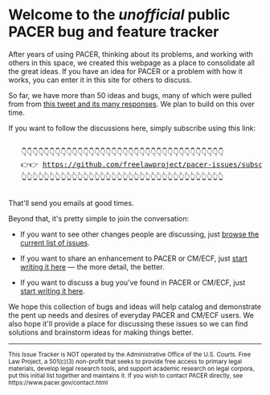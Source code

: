 # Welcome to the *unofficial* public PACER bug and feature tracker

After years of using PACER, thinking about its problems, and working with others in this space, we created this webpage as a place to consolidate all the great ideas. If you have an idea for PACER or a problem with how it works, you can enter it in this site for others to discuss. 

So far, we have more than 50 ideas and bugs, many of which were pulled from from [this tweet and its many responses][tweet]. We plan to build on this over time.

If you want to follow the discussions here, simply subscribe using this link:

<pre>

   👇👇👇👇👇👇👇👇👇👇👇👇👇👇👇👇👇👇👇👇👇👇👇👇👇👇👇👇👇👇👇👇👇👇👇👇
   👉👉 <a href="https://github.com/freelawproject/pacer-issues/subscription">https://github.com/freelawproject/pacer-issues/subscription</a> 👈
   👆👆👆👆👆👆👆👆👆👆👆👆👆👆👆👆👆👆👆👆👆👆👆👆👆👆👆👆👆👆👆👆👆👆👆👆
 </pre>

That'll send you emails at good times.

Beyond that, it's pretty simple to join the conversation:

 - If you want to see other changes people are discussing, just [browse the current list of issues][issues]. 
 
 - If you want to share an enhancement to PACER or CM/ECF, just [start writing it here][enhancement] — the more detail, the better.
 
 - If you want to discuss a bug you've found in PACER or CM/ECF, just [start writing it here][bug].
 
We hope this collection of bugs and ideas will help catalog and demonstrate the pent up needs and desires of everyday PACER and CM/ECF users. We also hope it'll provide a place for discussing these issues so we can find solutions and brainstorm ideas for making things better.

---------------

<sup>
This Issue Tracker is NOT operated by the Administrative Office of the U.S. Courts. Free Law Project, a 501(c)(3) non-profit that seeks to provide free access to primary legal materials, develop legal research tools, and support academic research on legal corpora, put this initial list together and maintains it. If you wish to contact PACER directly, see https://www.pacer.gov/contact.html  
</sup>

[issues]: https://github.com/freelawproject/pacer-issues/issues?q=is%3Aissue+is%3Aopen+sort%3Acomments-desc 
[enhancement]: https://github.com/freelawproject/pacer-issues/issues/new?assignees=&labels=&template=feature_request.md&title=
[bug]: https://github.com/freelawproject/pacer-issues/issues/new?assignees=&labels=&template=bug.md&title=
[tweet]: https://twitter.com/SeamusHughes/status/1232461153957072897👇
